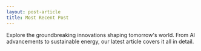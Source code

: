 ```yaml
---
layout: post-article
title: Most Recent Post
---
```

Explore the groundbreaking innovations shaping tomorrow's world. From AI advancements to sustainable
energy, our latest article covers it all in detail.